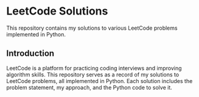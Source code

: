# LeetCode Solutions

This repository contains my solutions to various LeetCode problems implemented in Python.

## Introduction

LeetCode is a platform for practicing coding interviews and improving algorithm skills. This repository serves as a record of my solutions to LeetCode problems, all implemented in Python. Each solution includes the problem statement, my approach, and the Python code to solve it.

